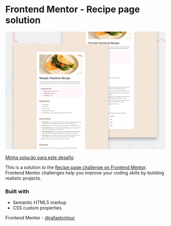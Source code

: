 # Frontend Mentor - Recipe page solution

![Design preview for the Recipe page coding challenge](./design/desktop-preview.jpg)

[Minha solução para este desafio](https://rafaelontour.github.io/receita)

This is a solution to the [Recipe page challenge on Frontend Mentor](https://www.frontendmentor.io/challenges/recipe-page-KiTsR8QQKm). Frontend Mentor challenges help you improve your coding skills by building realistic projects. 

### Built with

- Semantic HTML5 markup
- CSS custom properties

Frontend Mentor - [@rafaelontour](https://www.frontendmentor.io/profile/rafaelontour)
